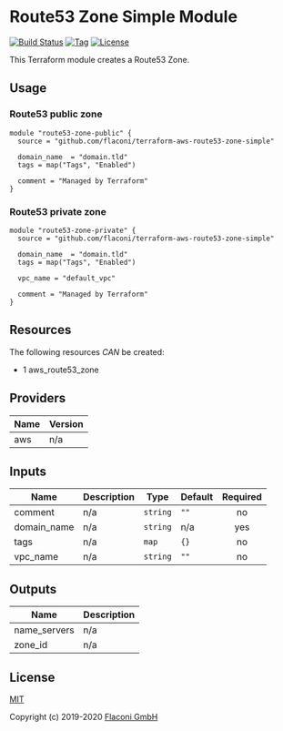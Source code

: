 # Route53 Zone Simple Module

[![Build Status](https://travis-ci.com/Flaconi/terraform-aws-route53-zone-simple.svg?branch=master)](https://travis-ci.com/Flaconi/terraform-aws-route53-zone-simple)
[![Tag](https://img.shields.io/github/tag/Flaconi/terraform-aws-route53-zone-simple.svg)](https://github.com/Flaconi/terraform-aws-route53-zone-simple/releases)
[![License](https://img.shields.io/badge/license-MIT-blue.svg)](https://opensource.org/licenses/MIT)

This Terraform module creates a Route53 Zone.

## Usage

### Route53 public zone

```hcl
module "route53-zone-public" {
  source = "github.com/flaconi/terraform-aws-route53-zone-simple"

  domain_name  = "domain.tld"
  tags = map("Tags", "Enabled")

  comment = "Managed by Terraform"
}
```

### Route53 private zone

```hcl
module "route53-zone-private" {
  source = "github.com/flaconi/terraform-aws-route53-zone-simple"

  domain_name  = "domain.tld"
  tags = map("Tags", "Enabled")

  vpc_name = "default_vpc"

  comment = "Managed by Terraform"
}
```

## Resources

The following resources _CAN_ be created:

- 1 aws_route53_zone

<!-- BEGINNING OF PRE-COMMIT-TERRAFORM DOCS HOOK -->
## Providers

| Name | Version |
|------|---------|
| aws | n/a |

## Inputs

| Name | Description | Type | Default | Required |
|------|-------------|------|---------|:-----:|
| comment | n/a | `string` | `""` | no |
| domain\_name | n/a | `string` | n/a | yes |
| tags | n/a | `map` | `{}` | no |
| vpc\_name | n/a | `string` | `""` | no |

## Outputs

| Name | Description |
|------|-------------|
| name\_servers | n/a |
| zone\_id | n/a |

<!-- END OF PRE-COMMIT-TERRAFORM DOCS HOOK -->


## License

[MIT](LICENSE)

Copyright (c) 2019-2020 [Flaconi GmbH](https://github.com/Flaconi)
